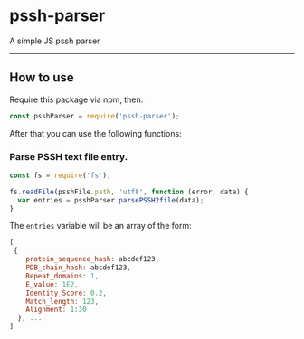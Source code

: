 # pssh-parser
A simple JS pssh parser
***

## How to use
Require this package via npm, then:

```javascript
const psshParser = require('pssh-parser');
```

After that you can use the following functions:

### Parse PSSH text file entry.
```javascript
const fs = require('fs');

fs.readFile(psshFile.path, 'utf8', function (error, data) {
  var entries = psshParser.parsePSSH2file(data);
}
```

The `entries` variable will be an array of the form:
```javascript
[
 {
    protein_sequence_hash: abcdef123,
    PDB_chain_hash: abcdef123,
    Repeat_domains: 1,
    E_value: 1E2,
    Identity_Score: 0.2,
    Match_length: 123,
    Alignment: 1:30
  }, ...
]
```